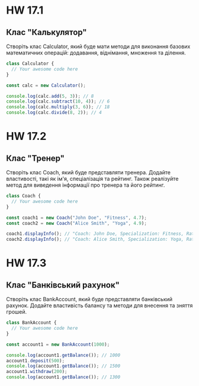# HW 17.1

## Клас "Калькулятор"

Створіть клас Calculator, який буде мати методи для виконання базових математичних операцій: додавання, віднімання, множення та ділення.

```js
class Calculator {
  // Your awesome code here
}

const calc = new Calculator();

console.log(calc.add(5, 3)); // 8
console.log(calc.subtract(10, 4)); // 6
console.log(calc.multiply(3, 6)); // 18
console.log(calc.divide(8, 2)); // 4
```

# HW 17.2

## Клас "Тренер"

Створіть клас Coach, який буде представляти тренера. Додайте властивості, такі як ім'я, спеціалізація та рейтинг. Також реалізуйте метод для виведення інформації про тренера та його рейтинг.

```js
class Coach {
  // Your awesome code here
}

const coach1 = new Coach("John Doe", "Fitness", 4.7);
const coach2 = new Coach("Alice Smith", "Yoga", 4.9);

coach1.displayInfo(); // "Coach: John Doe, Specialization: Fitness, Rating: 4.7"
coach2.displayInfo(); // "Coach: Alice Smith, Specialization: Yoga, Rating: 4.9"
```

# HW 17.3

## Клас "Банківський рахунок"

Створіть клас BankAccount, який буде представляти банківський рахунок. Додайте властивість балансу та методи для внесення та зняття грошей.

```js
class BankAccount {
  // Your awesome code here
}

const account1 = new BankAccount(1000);

console.log(account1.getBalance()); // 1000
account1.deposit(500);
console.log(account1.getBalance()); // 1500
account1.withdraw(200);
console.log(account1.getBalance()); // 1300
```
